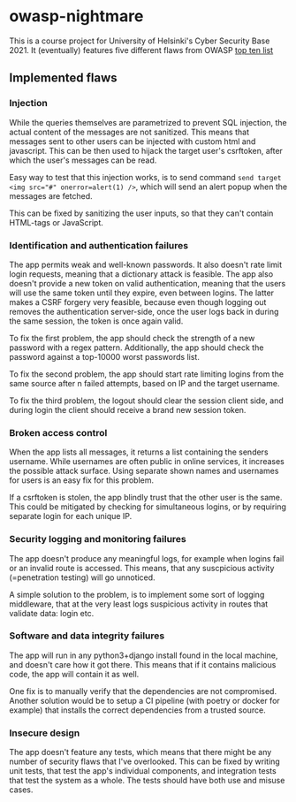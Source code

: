 # owasp-nightmare

This is a course project for University of Helsinki's Cyber Security Base 2021. It (eventually) features five different flaws from OWASP [top ten list](https://owasp.org/www-project-top-ten/)

## Implemented flaws

### Injection

While the queries themselves are parametrized to prevent SQL injection, the actual content of the messages are not sanitized. This means that messages sent to other users can be injected with custom html and javascript. This can be then used to hijack the target user's csrftoken, after which the user's messages can be read.

Easy way to test that this injection works, is to send command `send target <img src="#" onerror=alert(1) />`, which will send an alert popup when the messages are fetched.

This can be fixed by sanitizing the user inputs, so that they can't contain HTML-tags or JavaScript.

### Identification and authentication failures

The app permits weak and well-known passwords. It also doesn't rate limit login requests, meaning that a dictionary attack is feasible. The app also doesn't provide a new token on valid authentication, meaning that the users will use the same token until they expire, even between logins. The latter makes a CSRF forgery very feasible, because even though logging out removes the authentication server-side, once the user logs back in during the same session, the token is once again valid.

To fix the first problem, the app should check the strength of a new password with a regex pattern. Additionally, the app should check the password against a top-10000 worst passwords list.

To fix the second problem, the app should start rate limiting logins from the same source after n failed attempts, based on IP and the target username.

To fix the third problem, the logout should clear the session client side, and during login the client should receive a brand new session token.

### Broken access control

When the app lists all messages, it returns a list containing the senders username. While usernames are often public in online services, it increases the possible attack surface. Using separate shown names and usernames for users is an easy fix for this problem.

If a csrftoken is stolen, the app blindly trust that the other user is the same. This could be mitigated by checking for simultaneous logins, or by requiring separate login for each unique IP.

### Security logging and monitoring failures

The app doesn't produce any meaningful logs, for example when logins fail or an invalid route is accessed. This means, that any suscpicious activity (=penetration testing) will go unnoticed.

A simple solution to the problem, is to implement some sort of logging middleware, that at the very least logs suspicious activity in routes that validate data: login etc.

### Software and data integrity failures

The app will run in any python3+django install found in the local machine, and doesn't care how it got there. This means that if it contains malicious code, the app will contain it as well.

One fix is to manually verify that the dependencies are not compromised. Another solution would be to setup a CI pipeline (with poetry or docker for example) that installs the correct dependencies from a trusted source.

### Insecure design

The app doesn't feature any tests, which means that there might be any number of security flaws that I've overlooked. This can be fixed by writing unit tests, that test the app's individual components, and integration tests that test the system as a whole. The tests should have both use and misuse cases.